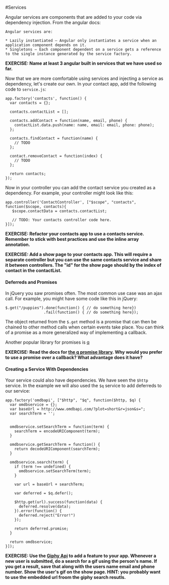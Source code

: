 #Services

Angular services are components that are added to your code via dependency injection.  From the angular docs:

```
Angular services are:

* Lazily instantiated – Angular only instantiates a service when an application component depends on it.
* Singletons – Each component dependent on a service gets a reference to the single instance generated by the service factory.
```

**EXERCISE: Name at least 3 angular built in services that we have used so far.**


Now that we are more comfortable using services and injecting a service as dependency, let's create our own.  In your contact app, add the following code to `service.js`:

```
app.factory('contacts', function() {
  var contacts = {};

  contacts.contactList = [];

  contacts.addContact = function(name, email, phone) {
    contactList.data.push(name: name, email: email, phone: phone);
  };

  contacts.findContact = function(name) {
    // TODO
  };

  contact.removeContact = function(index) {
    // TODO
  };
  
  return contacts;
});
```

Now in your controller you can add the contact service you created as a dependency.  For example, your controller might look like this:

```
app.controller('ContactController', ["$scope", "contacts", function($scope, contacts){
   $scope.contactData = contacts.contactList;
   
   // TODO: Your contacts controller code here.
}]);
```

**EXERCISE: Refactor your contacts app to use a contacts service.  Remember to stick with best practices and use the inline array annotation.**

**EXERCISE: Add a show page to your contacts app. This will require a separate controller but you can use the same contacts service and share it between controllers. The "id" for the show page should by the index of contact in the contactList.**

#### Deferreds and Promises

In jQuery you saw promises often.  The most common use case was an ajax call.  For example, you might have some code like this in jQuery:

```
$.get("/puppies").done(function() { // do something here})
                 .fail(function() { // do something here});
```

The object returned from the `$.get` method is a promise that can then be chained to other method calls when certain events take place.  You can think of a promise as a more generalized way of implementing a callback.

Another popular library for promises is [q](https://github.com/kriskowal/q)

**EXERCISE: Read the docs for [the q promise library](https://github.com/kriskowal/q).  Why would you prefer to use a promise over a callback?  What advantage does it have?**

#### Creating a Service With Dependencies

Your service could also have dependencies.  We have seen the `$http` service.  In the example we will also used the `$q` service to add deferreds to our service:

```
app.factory('omdbapi', ["$http", "$q", function($http, $q) {
  var omdbservice = {};
  var baseUrl = http://www.omdbapi.com/?plot=short&r=json&s=";
  var searchTerm = '';


  omdbservice.setSearchTerm = function(term) {
    searchTerm = encodeURIComponent(term);
  }
  
  omdbservice.getSearchTerm = function() {
    return decodeURIComponent(searchTerm);
  }
  
  omdbservice.search(term) {
    if (term !== undefined) {
      omdbservice.setSearchTerm(term);
    }
    
    var url = baseUrl + searchTerm;
    
    var deferred = $q.defer();
    
    $http.get(url).success(function(data) {
      deferred.resolve(data);
    }).error(function() {
      deferred.reject("Error!")
    });
    
    return deferred.promise;
  }
  
  return omdbservice;
}]);
```

**EXERCISE: Use the [Giphy Api](https://github.com/Giphy/GiphyAPI) to add a feature to your app.  Whenever a new user is submitted, do a search for a gif using the person's name.  If you get a result, save that along with the users name email and phone number.  Show the user's gif on the show page.  HINT: you probably want to use the embedded url froom the giphy search resutls.**
